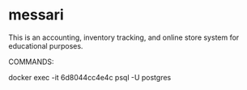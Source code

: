 # messari
This is an accounting, inventory tracking, and online store system for educational purposes.


COMMANDS:

 docker exec -it 6d8044cc4e4c psql -U postgres